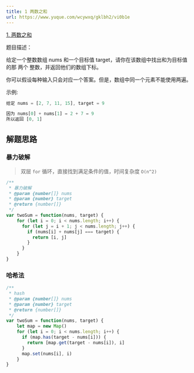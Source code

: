 ```yaml
---
title: 1 两数之和
url: https://www.yuque.com/wcywxq/gklbh2/vi0b1e
---
```


[1. 两数之和](https://leetcode.cn/problems/two-sum)

题目描述：

给定一个整数数组 nums 和一个目标值 target，请你在该数组中找出和为目标值的那 两个 整数，并返回他们的数组下标。

你可以假设每种输入只会对应一个答案。但是，数组中同一个元素不能使用两遍。

示例:

```javascript
给定 nums = [2, 7, 11, 15], target = 9

因为 nums[0] + nums[1] = 2 + 7 = 9
所以返回 [0, 1]
```

<a name="0c223e18"></a>

## 解题思路

<a name="wrfca"></a>

### 暴力破解

> 双层 `for` 循环，直接找到满足条件的值，时间复杂度 `O(n^2)`

```javascript
/**
 * 暴力破解
 * @param {number[]} nums
 * @param {number} target
 * @return {number[]}
 */
var twoSum = function(nums, target) {
    for (let i = 0; i < nums.length; i++) {
      for (let j = i + 1; j < nums.length; j++) {
        if (nums[i] + nums[j] === target) {
          return [i, j]
        }
      }
    }
}
```

<a name="jzHkc"></a>

### 哈希法

```javascript
/**
 * hash
 * @param {number[]} nums
 * @param {number} target
 * @return {number[]}
 */
var twoSum = function(nums, target) {
    let map = new Map()
    for (let i = 0; i < nums.length; i++) {
      if (map.has(target - nums[i])) {
        return [map.get(target - nums[i]), i]
      }
      map.set(nums[i], i)
    }
}
```
